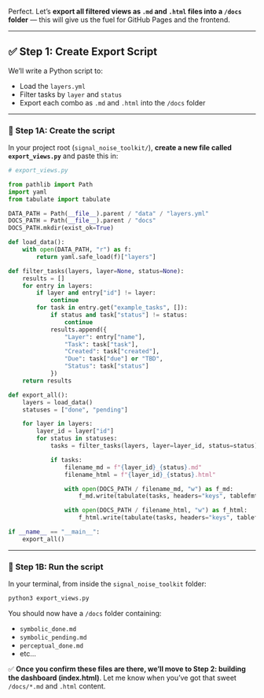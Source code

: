Perfect. Let’s **export all filtered views as `.md` and `.html` files into a `/docs` folder** — this will give us the fuel for GitHub Pages and the frontend.

---

## ✅ Step 1: Create Export Script

We’ll write a Python script to:

* Load the `layers.yml`
* Filter tasks by `layer` and `status`
* Export each combo as `.md` and `.html` into the `/docs` folder

---

### 🔧 Step 1A: Create the script

In your project root (`signal_noise_toolkit/`), **create a new file called `export_views.py`** and paste this in:

```python
# export_views.py

from pathlib import Path
import yaml
from tabulate import tabulate

DATA_PATH = Path(__file__).parent / "data" / "layers.yml"
DOCS_PATH = Path(__file__).parent / "docs"
DOCS_PATH.mkdir(exist_ok=True)

def load_data():
    with open(DATA_PATH, "r") as f:
        return yaml.safe_load(f)["layers"]

def filter_tasks(layers, layer=None, status=None):
    results = []
    for entry in layers:
        if layer and entry["id"] != layer:
            continue
        for task in entry.get("example_tasks", []):
            if status and task["status"] != status:
                continue
            results.append({
                "Layer": entry["name"],
                "Task": task["task"],
                "Created": task["created"],
                "Due": task["due"] or "TBD",
                "Status": task["status"]
            })
    return results

def export_all():
    layers = load_data()
    statuses = ["done", "pending"]

    for layer in layers:
        layer_id = layer["id"]
        for status in statuses:
            tasks = filter_tasks(layers, layer=layer_id, status=status)

            if tasks:
                filename_md = f"{layer_id}_{status}.md"
                filename_html = f"{layer_id}_{status}.html"

                with open(DOCS_PATH / filename_md, "w") as f_md:
                    f_md.write(tabulate(tasks, headers="keys", tablefmt="github"))

                with open(DOCS_PATH / filename_html, "w") as f_html:
                    f_html.write(tabulate(tasks, headers="keys", tablefmt="html"))

if __name__ == "__main__":
    export_all()
```

---

### 🔨 Step 1B: Run the script

In your terminal, from inside the `signal_noise_toolkit` folder:

```bash
python3 export_views.py
```

You should now have a `/docs` folder containing:

* `symbolic_done.md`
* `symbolic_pending.md`
* `perceptual_done.md`
* etc...

✅ **Once you confirm these files are there, we’ll move to Step 2: building the dashboard (index.html)**. Let me know when you’ve got that sweet `/docs/*.md` and `.html` content.
